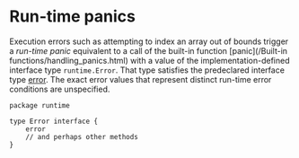# Run-time panics

Execution errors such as attempting to index an array out of bounds trigger a *run-time panic* equivalent to a call of the built-in function [panic](/Built-in functions/handling_panics.html) with a value of the implementation-defined interface type `runtime.Error`. That type satisfies the predeclared interface type [error](/Errors/). The exact error values that represent distinct run-time error conditions are unspecified.

```
package runtime

type Error interface {
	error
	// and perhaps other methods
}
```